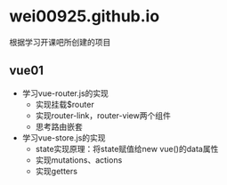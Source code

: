 # wei00925.github.io

根据学习开课吧所创建的项目

## vue01
- 学习vue-router.js的实现
  - 实现挂载$router
  - 实现router-link，router-view两个组件
  - 思考路由嵌套
- 学习vue-store.js的实现
  - state实现原理：将state赋值给new vue()的data属性
  - 实现mutations、actions
  - 实现getters
